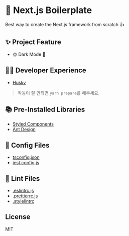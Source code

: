 # 👶 Next.js Boilerplate

Best way to create the Next.js framework from scratch 👍

## ✨ Project Feature

- 🌞 Dark Mode 🌚

## 👨‍💻 Developer Experience

- [Husky](https://github.com/typicode/husky)

> 작동이 잘 안되면 `yarn prepare`를 해주세요.

## 📚 Pre-Installed Libraries

- [Styled Components](https://www.styled-components.com/)
- [Ant Design](https://ant.design/)

## 🔧 Config Files

- [tsconfig.json](tsconfig.json)
- [jest.config.js](jest.config.js)

## 📄 Lint Files

- [.eslintrc.js](.eslintrc.js)
- [.prettierrc.js](.prettierrc.js)
- [.stylelintrc](.stylelintrc)

## License

MIT
